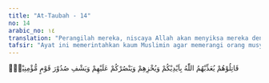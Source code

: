 ```yaml
---
title: "At-Taubah - 14"
no: 14
arabic_no: ١٤
translation: "Perangilah mereka, niscaya Allah akan menyiksa mereka dengan (perantaraan) tanganmu dan Dia akan menghina mereka dan menolongmu (dengan kemenangan) atas mereka, serta melegakan hati orang-orang yang beriman,"
tafsir: "Ayat ini memerintahkan kaum Muslimin agar memerangi orang musyrik karena mereka telah melanggar janji dan memerangi Rasul dan kaum Muslimin. Jika mereka melaksanakan perintah itu, pasti Allah akan menyiksa kaum musyrikin dengan kekuatan kaum mukmin. Allah menjadikan mereka hina dan Allah menolong orang-orang mukmin menghilangkan kesedihan mereka yang menderita akibat pengkhianatan pihak musyrikin.\n\nYang dimaksud dengan Allah menyiksa orang-orang musyrik dengan kekuatan kaum Muslimin ialah membunuh dan menghancurkan mereka dalam peperangan. Yang menjadikan mereka hina ialah karena kekalahan mereka dan mereka dijadikan tawanan dan budak. \n\nMenurut riwayat Ikrimah dan ulama lain, orang mukmin yang hilang kesedihan hatinya, ialah suku Khuzaah, sedangkan menurut Ibnu 'Abbas suku Yaman dan Saba' yang telah masuk Islam yang pernah mendapat siksaan yang berat dari orang-orang musyrik Mekah. Mereka mengirimkan utusan mengadukan penderitaan mereka kepada Rasulullah di Medinah, maka Rasulullah menyampaikan salam dan kabar gembira, untuk menggembirakan hati mereka, sebab pertolongan Allah akan datang dalam waktu yang dekat."
---
```

قَاتِلُوْهُمْ يُعَذِّبْهُمُ اللّٰهُ بِاَيْدِيْكُمْ وَيُخْزِهِمْ وَيَنْصُرْكُمْ عَلَيْهِمْ وَيَشْفِ صُدُوْرَ قَوْمٍ مُّؤْمِنِيْنَۙ